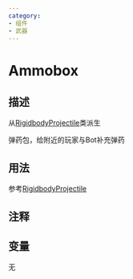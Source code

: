 ```yaml
---
category: 
- 组件
- 武器
---
```

# Ammobox
## 描述
从[RigidbodyProjectile](./RigidbodyProjectile.md)类派生

弹药包，给附近的玩家与Bot补充弹药

## 用法

参考[RigidbodyProjectile](./RigidbodyProjectile.md)

## 注释

## 变量
无
